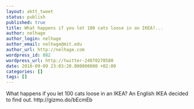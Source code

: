 ```yaml
---
layout: aktt_tweet
status: publish
published: true
title: What happens if you let 100 cats loose in an IKEA?...
author: nelhage
author_login: nelhage
author_email: nelhage@mit.edu
author_url: http://nelhage.com
wordpress_id: 882
wordpress_url: http://twitter-24070270580
date: 2010-09-09 23:03:20.000000000 +02:00
categories: []
tags: []
---
```

What happens if you let 100 cats loose in an IKEA? An English IKEA decided to find out. http:&#47;&#47;gizmo.do&#47;bEcmEb
